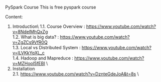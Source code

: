 PySpark Course
This is free pyspark course

Content:
  1. Introduction\ 
    1.1. Course Overview : https://www.youtube.com/watch?v=8NdeIMhQxZg \
    1.2. What is big data? : https://www.youtube.com/watch?v=ZgZCs9VfR0Q \
    1.3. Local vs Distributed System : https://www.youtube.com/watch?v=lLVKkYqXL_c \
    1.4. Hadoop and Mapreduce : https://www.youtube.com/watch?v=MZHooI5fEBI \
  2. Installation\
    2.1. https://www.youtube.com/watch?v=DznteGdeJoA&t=8s \
